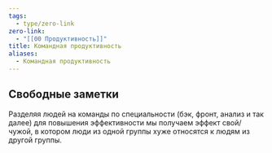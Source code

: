 ```yaml
---
tags:
  - type/zero-link
zero-link:
  - "[[00 Продуктивность]]"
title: Командная продуктивность
aliases:
  - Командная продуктивность
---
```

## Свободные заметки
Разделяя людей на команды по специальности (бэк, фронт, анализ и так далее) для повышения эффективности мы получаем эффект свой/чужой, в котором люди из одной группы хуже относятся к людям из другой группы.